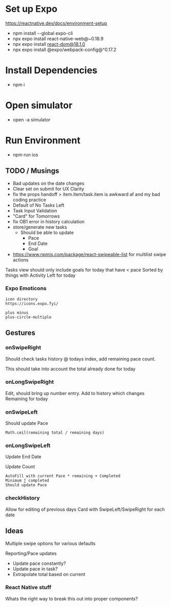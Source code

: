# Set up Expo
https://reactnative.dev/docs/environment-setup

* npm install --global expo-cli
* npx expo install react-native-web@~0.18.9 
* npx expo install react-dom@18.1.0
* npx expo install @expo/webpack-config@^0.17.2

# Install Dependencies
* npm i

# Open simulator
* open -a simulator

# Run Environment
* npm run ios

## TODO / Musings

* Bad updates on the date changes
* Clear set on submit for UX Clarity
* fix the props handoff > item.item/task.item is awkward af and my bad coding practice
* Default of No Tasks Left
* Task Input Validation
* "Card" for Tomorrows
* fix OB1 error in history calculation
* store/generate new tasks
  * Should be able to update
    * Pace
    * End Date
    * Goal
* https://www.npmjs.com/package/react-swipeable-list 
 for multilist swipe actions

Tasks view
  should only include goals for today that have < pace
	Sorted by things with Activity Left for today


### Expo Emoticons
    icon directory
    https://icons.expo.fyi/

    plus minus
    plus-circle-multiple

## Gestures
### onSwipeRight

  Should check tasks history @ todays index, add remaining pace count. 
  
  This should take into account the total already done for today
  
### onLongSwipeRight
  Edit, should bring up number entry. 
  Add to history which changes Remaining for today

### onSwipeLeft
  Should update Pace
  
    Math.ceil(remaining total / remaining days)

### onLongSwipeLeft
  Update End Date
  
  Update Count
   
    AutoFill with current Pace * remaining + Completed
    Minimum ∑ completed 
    Should update Pace


### checkHistory 
  Allow for editing of previous days
  Card with SwipeLeft/SwipeRight for each date

## Ideas
  Multiple swipe options for various defaults


  Reporting/Pace updates
  * Update pace constantly?
  * Update pace in task?
  * Extrapolate total based on current

### React Native stuff
  Whats the right way to break this out into proper components?